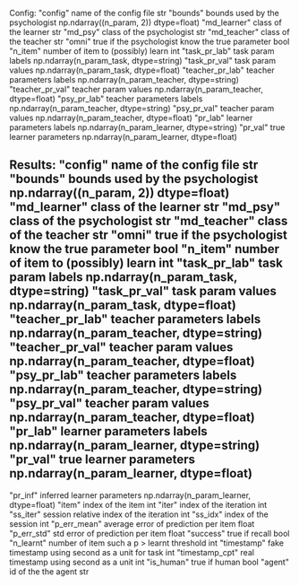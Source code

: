 Config:
    "config"         name of the config file                            str
    "bounds"         bounds used by the psychologist                    np.ndarray((n_param, 2)) dtype=float)
    "md_learner"     class of the learner                               str
    "md_psy"         class of the psychologist                          str
    "md_teacher"     class of the teacher                               str
    "omni"           true if the psychologist know the true parameter   bool
    "n_item"         number of item to (possibly) learn                 int
    "task_pr_lab"    task param labels                                  np.ndarray(n_param_task, dtype=string)
    "task_pr_val"    task param values                                  np.ndarray(n_param_task, dtype=float)
    "teacher_pr_lab" teacher parameters labels                          np.ndarray(n_param_teacher, dtype=string)
    "teacher_pr_val" teacher param values                               np.ndarray(n_param_teacher, dtype=float)
    "psy_pr_lab" teacher parameters labels                              np.ndarray(n_param_teacher, dtype=string)
    "psy_pr_val" teacher param values                                   np.ndarray(n_param_teacher, dtype=float)
    "pr_lab"         learner parameters labels                          np.ndarray(n_param_learner, dtype=string)
    "pr_val"         true learner parameters                            np.ndarray(n_param_learner, dtype=float)


Results:
	"config"         name of the config file                            str
    "bounds"         bounds used by the psychologist                    np.ndarray((n_param, 2)) dtype=float)
    "md_learner"     class of the learner                               str
    "md_psy"         class of the psychologist                          str
    "md_teacher"     class of the teacher                               str
    "omni"           true if the psychologist know the true parameter   bool
    "n_item"         number of item to (possibly) learn                 int
    "task_pr_lab"    task param labels                                  np.ndarray(n_param_task, dtype=string)
    "task_pr_val"    task param values                                  np.ndarray(n_param_task, dtype=float)
    "teacher_pr_lab" teacher parameters labels                          np.ndarray(n_param_teacher, dtype=string)
    "teacher_pr_val" teacher param values                               np.ndarray(n_param_teacher, dtype=float)
    "psy_pr_lab" teacher parameters labels                              np.ndarray(n_param_teacher, dtype=string)
    "psy_pr_val" teacher param values                                   np.ndarray(n_param_teacher, dtype=float)
    "pr_lab"         learner parameters labels                          np.ndarray(n_param_learner, dtype=string)
    "pr_val"         true learner parameters                            np.ndarray(n_param_learner, dtype=float)
 ----------------------------------------------------------------------------------------------------------
	
   "pr_inf"         inferred learner parameters                        np.ndarray(n_param_learner, dtype=float)
    "item"           index of the item                                  int
    "iter"           index of the iteration                             int
    "ss_iter"        session relative index of the iteration            int
    "ss_idx"         index of the session                               int
    "p_err_mean"     average error of prediction per item               float
    "p_err_std"      std error of prediction per item                   float
    "success"        true if recall                                     bool
    "n_learnt"       number of item such a p > learnt threshold         int
    "timestamp"      fake timestamp using second as a unit for task     int
    "timestamp_cpt"  real timestamp using second as a unit              int
    "is_human"       true if human                                      bool
	"agent"          id of the the agent                                str
	
	
	
